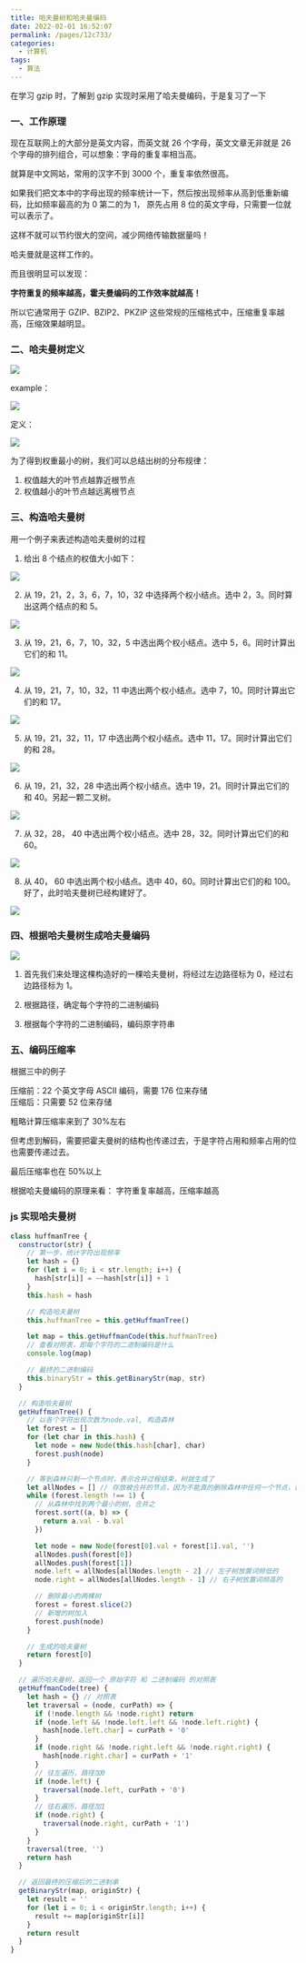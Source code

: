 ```yaml
---
title: 哈夫曼树和哈夫曼编码
date: 2022-02-01 16:52:07
permalink: /pages/12c733/
categories:
  - 计算机
tags:
  - 算法
---
```


在学习 gzip 时，了解到 gzip 实现时采用了哈夫曼编码，于是复习了一下

### 一、工作原理

现在互联网上的大部分是英文内容，而英文就 26 个字母，英文文章无非就是 26 个字母的排列组合，可以想象：字母的重复率相当高。

就算是中文网站，常用的汉字不到 3000 个，重复率依然很高。

如果我们把文本中的字母出现的频率统计一下，然后按出现频率从高到低重新编码，比如频率最高的为 0 第二的为 1， 原先占用 8 位的英文字母，只需要一位就可以表示了。

这样不就可以节约很大的空间，减少网络传输数据量吗！

哈夫曼就是这样工作的。

而且很明显可以发现：

**字符重复的频率越高，霍夫曼编码的工作效率就越高！**

所以它通常用于 GZIP、BZIP2、PKZIP 这些常规的压缩格式中，压缩重复率越高，压缩效果越明显。

### 二、哈夫曼树定义

![](https://gitee.com/gan_chuan_yin/blog-image/raw/master/img/20220201165430.png)

example：

![](https://gitee.com/gan_chuan_yin/blog-image/raw/master/img/20220201165559.png)

定义：

![](https://gitee.com/gan_chuan_yin/blog-image/raw/master/img/20220201165733.png)

为了得到权重最小的树，我们可以总结出树的分布规律：

1. 权值越大的叶节点越靠近根节点
2. 权值越小的叶节点越远离根节点

### 三、构造哈夫曼树

用一个例子来表述构造哈夫曼树的过程

1. 给出 8 个结点的权值大小如下：

![](https://gitee.com/gan_chuan_yin/blog-image/raw/master/img/20220201170715.png)

2. 从 19，21，2，3，6，7，10，32 中选择两个权小结点。选中 2，3。同时算出这两个结点的和 5。

![](https://gitee.com/gan_chuan_yin/blog-image/raw/master/img/20220201170742.png)

3. 从 19，21，6，7，10，32，5 中选出两个权小结点。选中 5，6。同时计算出它们的和 11。

![](https://gitee.com/gan_chuan_yin/blog-image/raw/master/img/20220201170812.png)

4. 从 19，21，7，10，32，11 中选出两个权小结点。选中 7，10。同时计算出它们的和 17。

![](https://gitee.com/gan_chuan_yin/blog-image/raw/master/img/20220201170847.png)

5. 从 19，21，32，11，17 中选出两个权小结点。选中 11，17。同时计算出它们的和 28。

![](https://gitee.com/gan_chuan_yin/blog-image/raw/master/img/20220201170919.png)

6. 从 19，21，32，28 中选出两个权小结点。选中 19，21。同时计算出它们的和 40。另起一颗二叉树。

![](https://gitee.com/gan_chuan_yin/blog-image/raw/master/img/20220201171002.png)

7. 从 32，28， 40 中选出两个权小结点。选中 28，32。同时计算出它们的和 60。

![](https://gitee.com/gan_chuan_yin/blog-image/raw/master/img/20220201171026.png)

8. 从 40， 60 中选出两个权小结点。选中 40，60。同时计算出它们的和 100。 好了，此时哈夫曼树已经构建好了。

![](https://gitee.com/gan_chuan_yin/blog-image/raw/master/img/20220201171102.png)

### 四、根据哈夫曼树生成哈夫曼编码

![](https://gitee.com/gan_chuan_yin/blog-image/raw/master/img/20220201171625.png)

1. 首先我们来处理这棵构造好的一棵哈夫曼树，将经过左边路径标为 0，经过右边路径标为 1。

2. 根据路径，确定每个字符的二进制编码

3. 根据每个字符的二进制编码，编码原字符串

### 五、编码压缩率

根据三中的例子

压缩前：22 个英文字母 ASCII 编码，需要 176 位来存储  
压缩后：只需要 52 位来存储

粗略计算压缩率来到了 30%左右

但考虑到解码，需要把霍夫曼树的结构也传递过去，于是字符占用和频率占用的位也需要传递过去。

最后压缩率也在 50%以上

根据哈夫曼编码的原理来看： 字符重复率越高，压缩率越高

### js 实现哈夫曼树

```js
class huffmanTree {
  constructor(str) {
    // 第一步，统计字符出现频率
    let hash = {}
    for (let i = 0; i < str.length; i++) {
      hash[str[i]] = ~~hash[str[i]] + 1
    }
    this.hash = hash

    // 构造哈夫曼树
    this.huffmanTree = this.getHuffmanTree()

    let map = this.getHuffmanCode(this.huffmanTree)
    // 查看对照表，即每个字符的二进制编码是什么
    console.log(map)

    // 最终的二进制编码
    this.binaryStr = this.getBinaryStr(map, str)
  }

  // 构造哈夫曼树
  getHuffmanTree() {
    // 以各个字符出现次数为node.val, 构造森林
    let forest = []
    for (let char in this.hash) {
      let node = new Node(this.hash[char], char)
      forest.push(node)
    }

    // 等到森林只剩一个节点时，表示合并过程结束，树就生成了
    let allNodes = [] // 存放被合并的节点，因为不能真的删除森林中任何一个节点，否则.left .right就找不到节点了
    while (forest.length !== 1) {
      // 从森林中找到两个最小的树，合并之
      forest.sort((a, b) => {
        return a.val - b.val
      })

      let node = new Node(forest[0].val + forest[1].val, '')
      allNodes.push(forest[0])
      allNodes.push(forest[1])
      node.left = allNodes[allNodes.length - 2] // 左子树放置词频低的
      node.right = allNodes[allNodes.length - 1] // 右子树放置词频高的

      // 删除最小的两棵树
      forest = forest.slice(2)
      // 新增的树加入
      forest.push(node)
    }

    // 生成的哈夫曼树
    return forest[0]
  }

  // 遍历哈夫曼树，返回一个 原始字符 和 二进制编码 的对照表
  getHuffmanCode(tree) {
    let hash = {} // 对照表
    let traversal = (node, curPath) => {
      if (!node.length && !node.right) return
      if (node.left && !node.left.left && !node.left.right) {
        hash[node.left.char] = curPath + '0'
      }
      if (node.right && !node.right.left && !node.right.right) {
        hash[node.right.char] = curPath + '1'
      }
      // 往左遍历，路径加0
      if (node.left) {
        traversal(node.left, curPath + '0')
      }
      // 往右遍历，路径加1
      if (node.right) {
        traversal(node.right, curPath + '1')
      }
    }
    traversal(tree, '')
    return hash
  }

  // 返回最终的压缩后的二进制串
  getBinaryStr(map, originStr) {
    let result = ''
    for (let i = 0; i < originStr.length; i++) {
      result += map[originStr[i]]
    }
    return result
  }
}
```
